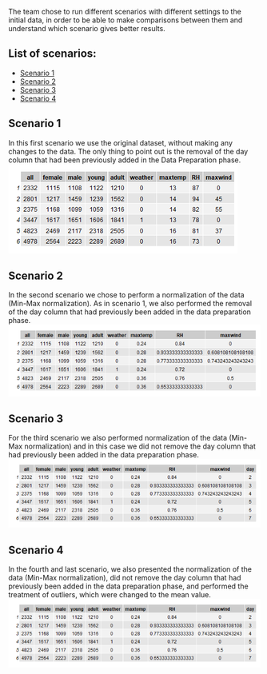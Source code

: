 The team chose to run different scenarios with different settings to the initial data, in order to be able to make comparisons between them and understand which scenario gives better results.

## <b>List of scenarios:</b>
- [Scenario 1](#scenario1)
- [Scenario 2](#scenario2)
- [Scenario 3](#scenario3)
- [Scenario 4](#scenario4)

## <b>Scenario 1</b> <a name = "scenario1"></a>
In this first scenario we use the original dataset, without making any changes to the data. The only thing to point out is the removal of the day column that had been previously added in the Data Preparation phase.
<br>
<img src="images/scenario_1.png" alt="Scenario1">

## <b>Scenario 2</b> <a name = "scenario2"></a>
In the second scenario we chose to perform a normalization of the data (Min-Max normalization). As in scenario 1, we also performed the removal of the day column that had previously been added in the data preparation phase.
<br>
<img src="images/scenario_2.png" alt="Scenario2">

## <b>Scenario 3</b> <a name = "scenario3"></a>
For the third scenario we also performed normalization of the data (Min-Max normalization) and in this case we did not remove the day column that had previously been added in the data preparation phase.
<br>
<img src="images/scenario_3.png" alt="Scenario3">

## <b>Scenario 4</b> <a name = "scenario4"></a>
In the fourth and last scenario, we also presented the normalization of the data (Min-Max normalization), did not remove the day column that had previously been added in the data preparation phase, and performed the treatment of outliers, which were changed to the mean value.
<br>
<img src="images/scenario_4.png" alt="Scenario4">
